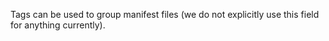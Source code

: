 Tags can be used to group manifest files (we do not explicitly use this field for anything currently).
